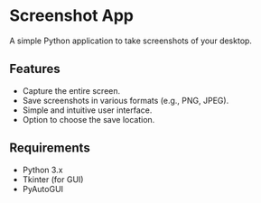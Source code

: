 # Screenshot App

A simple Python application to take screenshots of your desktop.

## Features

- Capture the entire screen.
- Save screenshots in various formats (e.g., PNG, JPEG).
- Simple and intuitive user interface.
- Option to choose the save location.

## Requirements

- Python 3.x
- Tkinter (for GUI)
- PyAutoGUI
